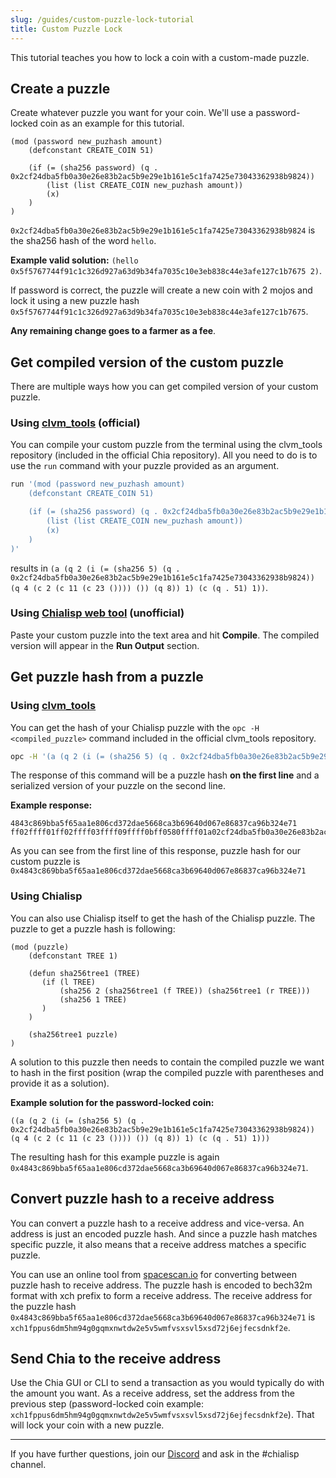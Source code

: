```yaml
---
slug: /guides/custom-puzzle-lock-tutorial
title: Custom Puzzle Lock
---
```


This tutorial teaches you how to lock a coin with a custom-made puzzle.

## Create a puzzle

Create whatever puzzle you want for your coin. We'll use a password-locked coin as an example for this tutorial.

```chialisp
(mod (password new_puzhash amount)
    (defconstant CREATE_COIN 51)

    (if (= (sha256 password) (q . 0x2cf24dba5fb0a30e26e83b2ac5b9e29e1b161e5c1fa7425e73043362938b9824))
        (list (list CREATE_COIN new_puzhash amount))
        (x)
    )
)
```

`0x2cf24dba5fb0a30e26e83b2ac5b9e29e1b161e5c1fa7425e73043362938b9824` is the sha256 hash of the word `hello`.

**Example valid solution:** `(hello 0x5f5767744f91c1c326d927a63d9b34fa7035c10e3eb838c44e3afe127c1b7675 2)`.

If password is correct, the puzzle will create a new coin with 2 mojos and lock it using a new puzzle hash `0x5f5767744f91c1c326d927a63d9b34fa7035c10e3eb838c44e3afe127c1b7675`.

**Any remaining change goes to a farmer as a fee**.

## Get compiled version of the custom puzzle

There are multiple ways how you can get compiled version of your custom puzzle.

### Using [clvm_tools](https://github.com/Chia-Network/clvm_tools) (official)

You can compile your custom puzzle from the terminal using the clvm_tools repository (included in the official Chia repository). All you need to do is to use the `run` command with your puzzle provided as an argument.

```bash
run '(mod (password new_puzhash amount)
    (defconstant CREATE_COIN 51)

    (if (= (sha256 password) (q . 0x2cf24dba5fb0a30e26e83b2ac5b9e29e1b161e5c1fa7425e73043362938b9824))
        (list (list CREATE_COIN new_puzhash amount))
        (x)
    )
)'
```

results in `(a (q 2 (i (= (sha256 5) (q . 0x2cf24dba5fb0a30e26e83b2ac5b9e29e1b161e5c1fa7425e73043362938b9824)) (q 4 (c 2 (c 11 (c 23 ()))) ()) (q 8)) 1) (c (q . 51) 1))`.

### Using [Chialisp web tool](https://clisp.surrealdev.com/) (unofficial)

Paste your custom puzzle into the text area and hit **Compile**. The compiled version will appear in the **Run Output** section.

## Get puzzle hash from a puzzle

### Using [clvm_tools](https://github.com/Chia-Network/clvm_tools)

You can get the hash of your Chialisp puzzle with the `opc -H <compiled_puzzle>` command included in the official clvm_tools repository.

```bash
opc -H '(a (q 2 (i (= (sha256 5) (q . 0x2cf24dba5fb0a30e26e83b2ac5b9e29e1b161e5c1fa7425e73043362938b9824)) (q 4 (c 2 (c 11 (c 23 ()))) ()) (q 8)) 1) (c (q . 51) 1))'
```

The response of this command will be a puzzle hash **on the first line** and a serialized version of your puzzle on the second line.

**Example response:**

```
4843c869bba5f65aa1e806cd372dae5668ca3b69640d067e86837ca96b324e71
ff02ffff01ff02ffff03ffff09ffff0bff0580ffff01a02cf24dba5fb0a30e26e83b2ac5b9e29e1b161e5c1fa7425e73043362938b982480ffff01ff04ffff04ff02ffff04ff0bffff04ff17ff80808080ff8080ffff01ff088080ff0180ffff04ffff0133ff018080
```

As you can see from the first line of this response, puzzle hash for our custom puzzle is `0x4843c869bba5f65aa1e806cd372dae5668ca3b69640d067e86837ca96b324e71`

### Using Chialisp

You can also use Chialisp itself to get the hash of the Chialisp puzzle. The puzzle to get a puzzle hash is following:

```chialisp
(mod (puzzle)
    (defconstant TREE 1)

    (defun sha256tree1 (TREE)
       (if (l TREE)
           (sha256 2 (sha256tree1 (f TREE)) (sha256tree1 (r TREE)))
           (sha256 1 TREE)
       )
    )

    (sha256tree1 puzzle)
)
```

A solution to this puzzle then needs to contain the compiled puzzle we want to hash in the first position (wrap the compiled puzzle with parentheses and provide it as a solution).

**Example solution for the password-locked coin:**

```chialisp
((a (q 2 (i (= (sha256 5) (q . 0x2cf24dba5fb0a30e26e83b2ac5b9e29e1b161e5c1fa7425e73043362938b9824)) (q 4 (c 2 (c 11 (c 23 ()))) ()) (q 8)) 1) (c (q . 51) 1)))
```

The resulting hash for this example puzzle is again `0x4843c869bba5f65aa1e806cd372dae5668ca3b69640d067e86837ca96b324e71`.

## Convert puzzle hash to a receive address

You can convert a puzzle hash to a receive address and vice-versa. An address is just an encoded puzzle hash. And since a puzzle hash matches specific puzzle, it also means that a receive address matches a specific puzzle.

You can use an online tool from [spacescan.io](https://www.spacescan.io/tools/puzzlehashconverter) for converting between puzzle hash to receive address. The puzzle hash is encoded to bech32m format with xch prefix to form a receive address. The receive address for the puzzle hash `0x4843c869bba5f65aa1e806cd372dae5668ca3b69640d067e86837ca96b324e71` is `xch1fppus6dm5hm94g0gqmxnwtdw2e5v5wmfvsxsvl5xsd72j6ejfecsdnkf2e`.

## Send Chia to the receive address

Use the Chia GUI or CLI to send a transaction as you would typically do with the amount you want. As a receive address, set the address from the previous step (password-locked coin example: `xch1fppus6dm5hm94g0gqmxnwtdw2e5v5wmfvsxsvl5xsd72j6ejfecsdnkf2e`). That will lock your coin with a new puzzle.

---

If you have further questions, join our [Discord](https://discord.gg/chia) and ask in the #chialisp channel.
